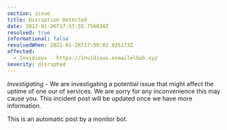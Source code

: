 ```yaml
---
section: issue
title: Disruption Detected
date: 2022-01-26T17:57:55.756038Z
resolved: true
informational: false
resolvedWhen: 2022-01-26T17:59:02.035173Z
affected:
  - Invidious - https://invidious.esmailelbob.xyz
severity: disrupted
---
```

*Investigating* - We are investigating a potential issue that might affect the uptime of one our of services. We are sorry for any inconvenience this may cause you. This incident post will be updated once we have more information.

This is an automatic post by a monitor bot.
        